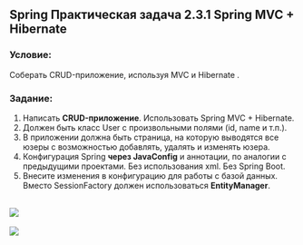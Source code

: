 ## Spring Практическая задача 2.3.1 Spring MVC + Hibernate

### Условие:
Соберать CRUD-приложение, используя MVC и Hibernate .

### Задание:
1. Написать **CRUD-приложение**. Использовать Spring MVC + Hibernate.
2. Должен быть класс User с произвольными полями (id, name и т.п.).
3. В приложении должна быть страница, на которую выводятся все юзеры с возможностью добавлять, удалять и изменять юзера.
4. Конфигурация Spring **через JavaConfig** и аннотации, по аналогии с предыдущими проектами. Без использования xml. Без Spring Boot.
5. Внесите изменения в конфигурацию для работы с базой данных. Вместо SessionFactory должен использоваться **EntityManager**.

<br/>
<img src="https://raw.githubusercontent.com/levgenix/SpringMvcHibernate/master/src/main/resources/list.png?sanitize=true&raw=true"/>
<br/><br/>
<img src="https://raw.githubusercontent.com/levgenix/SpringMvcHibernate/master/src/main/resources/form.png?sanitize=true&raw=true"/>
